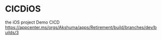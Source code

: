 # CICDiOS
the iOS project Demo CICD
https://appcenter.ms/orgs/Akshuma/apps/Retirement/build/branches/dev/builds/3
